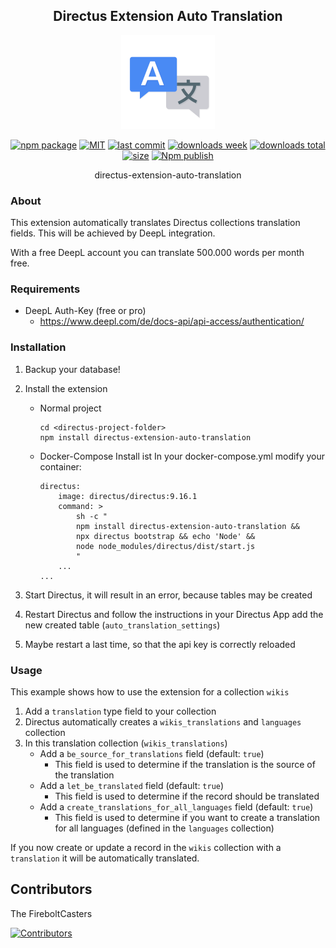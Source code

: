 <h2 align="center">
    Directus Extension Auto Translation
</h2>
<p align="center">
    <img src="https://raw.githubusercontent.com/FireboltCasters/directus-extension-auto-translation/master/assets/translate-animation.gif" alt="drawing" style="width:150px;"/>
</p>

<p align="center">
  <a href="https://badge.fury.io/js/directus-extension-auto-translation.svg"><img src="https://badge.fury.io/js/directus-extension-auto-translation.svg" alt="npm package" /></a>
  <a href="https://img.shields.io/github/license/FireboltCasters/directus-extension-auto-translation"><img src="https://img.shields.io/github/license/FireboltCasters/directus-extension-auto-translation" alt="MIT" /></a>
  <a href="https://img.shields.io/github/last-commit/FireboltCasters/directus-extension-auto-translation?logo=git"><img src="https://img.shields.io/github/last-commit/FireboltCasters/directus-extension-auto-translation?logo=git" alt="last commit" /></a>
  <a href="https://www.npmjs.com/package/directus-extension-auto-translation"><img src="https://img.shields.io/npm/dm/directus-extension-auto-translation.svg" alt="downloads week" /></a>
  <a href="https://www.npmjs.com/package/directus-extension-auto-translation"><img src="https://img.shields.io/npm/dt/directus-extension-auto-translation.svg" alt="downloads total" /></a>
  <a href="https://github.com/FireboltCasters/directus-extension-auto-translation"><img src="https://shields.io/github/languages/code-size/FireboltCasters/directus-extension-auto-translation" alt="size" /></a>
  <a href="https://github.com/FireboltCasters/directus-extension-auto-translation/actions/workflows/npmPublish.yml"><img src="https://github.com/FireboltCasters/directus-extension-auto-translation/actions/workflows/npmPublish.yml/badge.svg" alt="Npm publish" /></a>
</p>

<p align="center">
    directus-extension-auto-translation
</p>

### About

This extension automatically translates Directus collections translation fields. This will be achieved by DeepL integration.

With a free DeepL account you can translate 500.000 words per month free.


### Requirements

- DeepL Auth-Key (free or pro)
    - https://www.deepl.com/de/docs-api/api-access/authentication/

### Installation

1. Backup your database!
2. Install the extension
    - Normal project
        ```
        cd <directus-project-folder>
        npm install directus-extension-auto-translation
        ```
   - Docker-Compose
        Install ist 
        In your docker-compose.yml modify your container:
        ```
        directus:
            image: directus/directus:9.16.1
            command: >
                sh -c "
                npm install directus-extension-auto-translation && 
                npx directus bootstrap && echo 'Node' && 
                node node_modules/directus/dist/start.js
                "
            ...
        ...
        ```

3. Start Directus, it will result in an error, because tables may be created
4. Restart Directus and follow the instructions in your Directus App add the new created table (`auto_translation_settings`)
5. Maybe restart a last time, so that the api key is correctly reloaded

### Usage
This example shows how to use the extension for a collection `wikis`

1. Add a `translation` type field to your collection
2. Directus automatically creates a `wikis_translations` and `languages` collection
3. In this translation collection (`wikis_translations`)
    - Add a `be_source_for_translations` field (default: `true`)
      - This field is used to determine if the translation is the source of the translation
    - Add a `let_be_translated` field (default: `true`)
        - This field is used to determine if the record should be translated
    - Add a `create_translations_for_all_languages` field (default: `true`)
        - This field is used to determine if you want to create a translation for all languages (defined in the `languages` collection)

If you now create or update a record in the `wikis` collection with a `translation` it will be automatically translated.

## Contributors

The FireboltCasters

<a href="https://github.com/FireboltCasters/directus-extension-auto-translation"><img src="https://contrib.rocks/image?repo=FireboltCasters/directus-extension-auto-translation" alt="Contributors" /></a>
